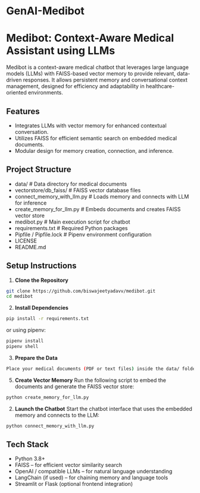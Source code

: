 # GenAI-Medibot

# Medibot: Context-Aware Medical Assistant using LLMs
Medibot is a context-aware medical chatbot that leverages large language models (LLMs) with FAISS-based vector memory to provide relevant, data-driven responses. It allows persistent memory and conversational context management, designed for efficiency and adaptability in healthcare-oriented environments.

## Features
- Integrates LLMs with vector memory for enhanced contextual conversation.
- Utilizes FAISS for efficient semantic search on embedded medical documents.
- Modular design for memory creation, connection, and inference.

## Project Structure
- data/                         # Data directory for medical documents
- vectorstore/db_faiss/         # FAISS vector database files  
- connect_memory_with_llm.py    # Loads memory and connects with LLM for inference  
- create_memory_for_llm.py      # Embeds documents and creates FAISS vector store  
- medibot.py                    # Main execution script for chatbot  
- requirements.txt              # Required Python packages  
- Pipfile / Pipfile.lock        # Pipenv environment configuration  
- LICENSE  
- README.md

## Setup Instructions

1. **Clone the Repository**
```bash
git clone https://github.com/biswajeetyadavv/medibot.git
cd medibot
```

2. **Install Dependencies**
```bash
pip install -r requirements.txt
```
or
using pipenv:
```bash
pipenv install
pipenv shell
```
3. **Prepare the Data**
```bash
Place your medical documents (PDF or text files) inside the data/ folder
```

5. **Create Vector Memory**
   Run the following script to embed the documents and generate the FAISS vector store:
```bash
python create_memory_for_llm.py
```

2. **Launch the Chatbot**
Start the chatbot interface that uses the embedded memory and connects to the LLM:
```bash
python connect_memory_with_llm.py
```


## Tech Stack
- Python 3.8+
- FAISS – for efficient vector similarity search
- OpenAI / compatible LLMs – for natural language understanding
- LangChain (if used) – for chaining memory and language tools
- Streamlit or Flask (optional frontend integration)
